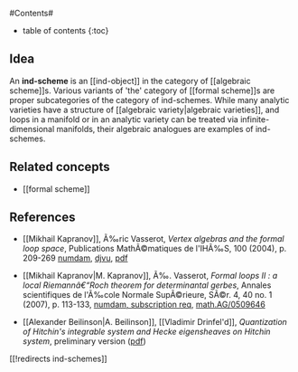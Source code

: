 
#Contents#
* table of contents
{:toc}

## Idea

An **ind-scheme** is an [[ind-object]] in the category of [[algebraic scheme]]s. Various variants of 'the' category of [[formal scheme]]s are proper subcategories of the category of ind-schemes. While many analytic varieties have a structure of [[algebraic variety|algebraic varieties]], and loops in a manifold or in an analytic variety can be treated via infinite-dimensional manifolds, their algebraic analogues are examples of ind-schemes.

## Related concepts

* [[formal scheme]]

## References

* [[Mikhail Kapranov]], Ã‰ric Vasserot, _Vertex algebras and the formal loop space_, Publications MathÃ©matiques de l'IHÃ‰S, 100 (2004), p. 209-269 [numdam](http://www.numdam.org/item?id=PMIHES_2004__100__209_0), [djvu](http://archive.numdam.org/article/PMIHES_2004__100__209_0.djvu), [pdf](http://archive.numdam.org/article/PMIHES_2004__100__209_0.pdf)

* [[Mikhail Kapranov|M. Kapranov]], Ã‰. Vasserot, _Formal loops II : a local Riemannâ€“Roch theorem for determinantal gerbes_, Annales scientifiques de l'Ã‰cole Normale SupÃ©rieure, SÃ©r. 4, 40 no. 1 (2007), p. 113-133, [numdam, subscription req](http://www.numdam.org/item?id=ASENS_2007_4_40_1_113_0), [math.AG/0509646](http://arxiv.org/abs/math.AG/0509646)

* [[Alexander Beilinson|A. Beilinson]], [[Vladimir Drinfel'd]], _Quantization of Hitchin's integrable system and Hecke eigensheaves on Hitchin system_, preliminary version ([pdf](http://www.math.uchicago.edu/~mitya/langlands/hitchin/BD-hitchin.pdf))

[[!redirects ind-schemes]]
